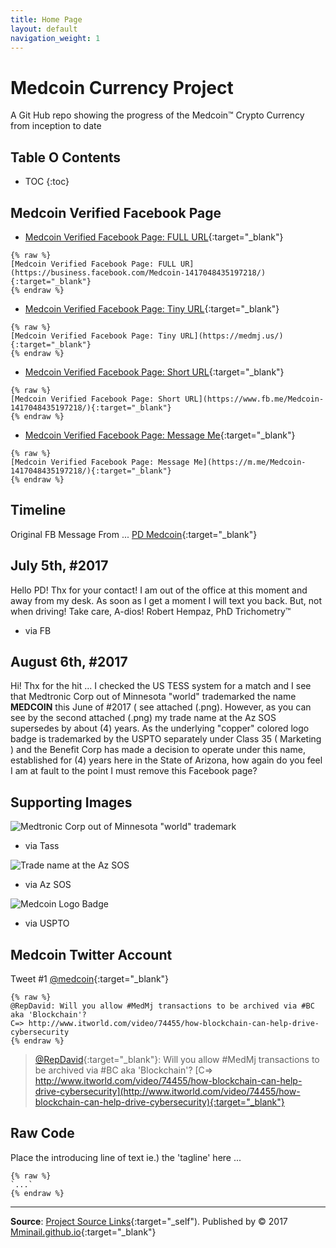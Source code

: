 ```yaml
---
title: Home Page
layout: default
navigation_weight: 1
---
```

# Medcoin Currency Project

A Git Hub repo showing the progress of the Medcoin™ Crypto Currency from inception to date

## Table O Contents

- TOC
{:toc}

## Medcoin Verified Facebook Page

- [Medcoin Verified Facebook Page: FULL URL](https://business.facebook.com/Medcoin-1417048435197218/){:target="_blank"}

```liquid
{% raw %}
[Medcoin Verified Facebook Page: FULL UR](https://business.facebook.com/Medcoin-1417048435197218/){:target="_blank"}
{% endraw %}
```

- [Medcoin Verified Facebook Page: Tiny URL](https://medmj.us/){:target="_blank"}

```liquid
{% raw %}
[Medcoin Verified Facebook Page: Tiny URL](https://medmj.us/){:target="_blank"}
{% endraw %}
```

- [Medcoin Verified Facebook Page: Short URL](https://www.fb.me/Medcoin-1417048435197218/){:target="_blank"}

```liquid
{% raw %}
[Medcoin Verified Facebook Page: Short URL](https://www.fb.me/Medcoin-1417048435197218/){:target="_blank"}
{% endraw %}
```

- [Medcoin Verified Facebook Page: Message Me](https://m.me/Medcoin-1417048435197218/){:target="_blank"}

```liquid
{% raw %}
[Medcoin Verified Facebook Page: Message Me](https://m.me/Medcoin-1417048435197218/){:target="_blank"}
{% endraw %}
```

## Timeline

Original FB Message From ... [PD Medcoin](https://www.facebook.com/pd.medcoin){:target="_blank"}

## July 5th, #2017

Hello PD! Thx for your contact! I am out of the office at this moment and away from my desk. As soon as I get a moment I will text you back. But, not when driving! Take care, A-dios! Robert Hempaz, PhD Trichometry™

- via FB

## August 6th, #2017

Hi! Thx for the hit ... I checked the US TESS system for a match and I see that Medtronic Corp out of Minnesota "world" trademarked the name **MEDCOIN** this June of #2017 ( see attached (.png). However, as you can see by the second attached (.png) my trade name at the Az SOS supersedes by about (4) years. As the underlying "copper" colored logo badge is trademarked by the USPTO separately under Class 35 ( Marketing ) and the Benefit Corp has made a decision to operate under this name, established for (4) years here in the State of Arizona, how again do you feel I am at fault to the point I must remove this Facebook page?

## Supporting Images

![Medtronic Corp out of Minnesota "world" trademark](../assets/img/Canna-Solar-32-Panel-Array-8-x-4-w-dual-axis-tracking-640-x-480-px.png)

- via Tass

![Trade name at the Az SOS](../assets/img/Canna-Solar-32-Panel-Array-8-x-4-w-dual-axis-tracking-640-x-480-px.png)

- via Az SOS

![Medcoin Logo Badge](../assets/img/Canna-Solar-32-Panel-Array-8-x-4-w-dual-axis-tracking-640-x-480-px.png)

- via USPTO

## Medcoin Twitter Account

Tweet #1 [@medcoin](https://www.twitter.com/medcoin){:target="_blank"}

```liquid
{% raw %}
@RepDavid: Will you allow #MedMj transactions to be archived via #BC aka 'Blockchain'?
C=> http://www.itworld.com/video/74455/how-blockchain-can-help-drive-cybersecurity
{% endraw %}
```

> [@RepDavid](https://www.twitter.com/RepDavid){:target="_blank"}: Will you allow #MedMj transactions to be archived via #BC aka 'Blockchain'?
> [C=> http://www.itworld.com/video/74455/how-blockchain-can-help-drive-cybersecurity](http://www.itworld.com/video/74455/how-blockchain-can-help-drive-cybersecurity){:target="_blank"}

## Raw Code

Place the introducing line of text ie.) the 'tagline' here ...

```liquid
{% raw %}
`...`
{% endraw %}
```

***

**Source**: [Project Source Links](https://rwebaz.github.io/Medcoin-Currency-Project/pages/Source-Links.html){:target="_self"). Published by © 2017 [Mminail.github.io](https://mminail.github.io/){:target="_blank"}